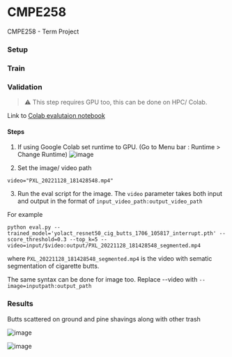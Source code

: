 # CMPE258
CMPE258 - Term Project


### Setup 



### Train


### Validation 

> ⚠️ This step requires GPU too, this can be done on HPC/ Colab.

Link to [Colab evalutaion notebook](https://colab.research.google.com/drive/1kq2hs-tSiPx0x6MoPA0X5xLYip2UOUH2?usp=sharing)

#### Steps 

1. If using Google Colab set runtime to GPU. (Go to Menu bar : Runtime > Change Runtime)
![image](https://user-images.githubusercontent.com/98665151/204405998-35aee7b3-11f1-47a2-b880-ef8207a5fe7a.png)

2. Set the image/ video path
```
video="PXL_20221128_181428548.mp4"
```
3. Run the eval script for the image. The `video` parameter takes both input and output in the format of `input_video_path:output_video_path`

For example 

```
python eval.py --trained_model='yolact_resnet50_cig_butts_1706_105817_interrupt.pth' --score_threshold=0.3 --top_k=5 --video=input/$video:output/PXL_20221128_181428548_segmented.mp4
```

where `PXL_20221128_181428548_segmented.mp4` is the video with sematic segmentation of cigarette butts.

The same syntax can be done for image too. Replace --video with `--image=inputpath:output_path`




### Results 

Butts scattered on ground and pine shavings along with other trash

![image](https://user-images.githubusercontent.com/98665151/204408350-69946f55-89b6-4a9c-b70b-d36ca22bdcf0.png)

![image](https://user-images.githubusercontent.com/98665151/204408631-fae4a905-4e6b-4745-b10b-bf64745899ce.png)

